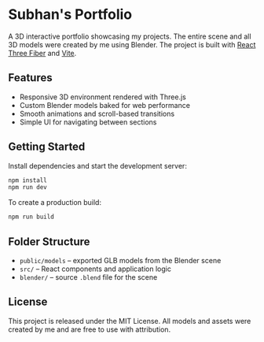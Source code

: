 # Subhan's Portfolio

A 3D interactive portfolio showcasing my projects. The entire scene and all 3D models were created by me using Blender. The project is built with [React Three Fiber](https://github.com/pmndrs/react-three-fiber) and [Vite](https://vitejs.dev/).

## Features

- Responsive 3D environment rendered with Three.js
- Custom Blender models baked for web performance
- Smooth animations and scroll-based transitions
- Simple UI for navigating between sections

## Getting Started

Install dependencies and start the development server:

```bash
npm install
npm run dev
```

To create a production build:

```bash
npm run build
```

## Folder Structure

- `public/models` – exported GLB models from the Blender scene
- `src/` – React components and application logic
- `blender/` – source `.blend` file for the scene

## License

This project is released under the MIT License. All models and assets were created by me and are free to use with attribution.
